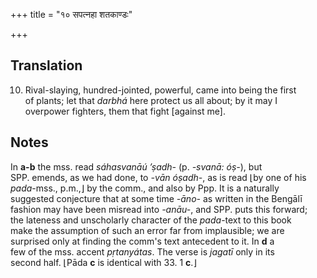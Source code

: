 +++
title = "१० सपत्नहा शतकाण्डः"

+++
## Translation
10. Rival-slaying, hundred-jointed, powerful, came into being the first  
of plants; let that *darbhá* here protect us all about; by it may I  
overpower fighters, them that fight \[against me\].

## Notes
In **a-b** the mss. read *sáhasvanāú ’ṣadh-* (p. *-svanā: óṣ-*), but  
SPP. emends, as we had done, to *-vān óṣadh-*, as is read ⌊by one of his  
*pada*-mss., p.m.,⌋ by the comm., and also by Ppp. It is a naturally  
suggested conjecture that at some time *-āno-* as written in the Bengālī  
fashion may have been misread into *-anāu-*, and SPP. puts this forward;  
the lateness and unscholarly character of the *pada*-text to this book  
make the assumption of such an error far from implausible; we are  
surprised only at finding the comm's text antecedent to it. In **d** a  
few of the mss. accent *pṛtanyátas*. The verse is *jagatī* only in its  
second half. ⌊Pāda **c** is identical with 33. 1 **c**.⌋
